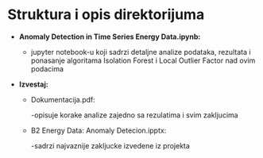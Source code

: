 # Struktura i opis direktorijuma 
- **Anomaly Detection in Time Series Energy Data.ipynb:**
  - jupyter notebook-u koji sadrzi detaljne analize podataka, rezultata i ponasanje algoritama Isolation Forest i Local Outlier Factor nad ovim podacima

- **Izvestaj:**
  * Dokumentacija.pdf:

    -opisuje korake analize zajedno sa rezulatima i svim zakljucima
  - B2 Energy Data: Anomaly Detecion.ipptx:

    -sadrzi najvaznije zakljucke izvedene iz projekta
